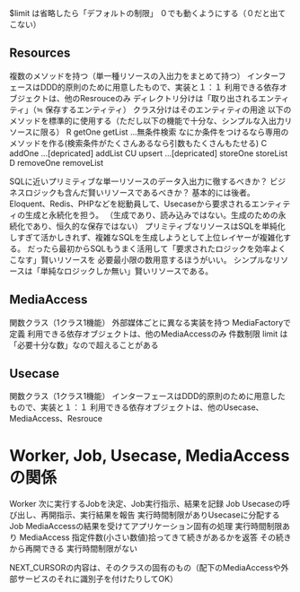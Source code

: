 
$limit は省略したら「デフォルトの制限」
０でも動くようにする（０だと出てこない）

## Resources

  複数のメソッドを持つ（単一種リソースの入出力をまとめて持つ）
  インターフェースはDDD的原則のために用意したもので、実装と１：１
  利用できる依存オブジェクトは、他のResrouceのみ
  ディレクトリ分けは「取り出されるエンティティ」（≒ 保存するエンティティ）
  クラス分けはそのエンティティの用途
  以下のメソッドを標準的に使用する（ただし以下の機能で十分な、シンプルな入出力リソースに限る）
    R  getOne
       getList ...無条件検索 なにか条件をつけるなら専用のメソッドを作る(検索条件がたくさんあるなら引数もたくさんもたせる)
    C  addOne  ...[depricated]
       addList
    CU  upsert ...[depricated]
        storeOne
        storeList
    D  removeOne
       removeList

  SQLに近いプリミティブな単一リソースのデータ入出力に徹するべきか？
  ビジネスロジックも含んだ賢いリソースであるべきか？
  基本的には後者。
  Eloquent、Redis、PHPなどを総動員して、Usecaseから要求されるエンティティの生成と永続化を担う。
  （生成であり、読み込みではない。生成のための永続化であり、恒久的な保存ではない）
  プリミティブなリソースはSQLを単純化しすぎて活かしきれず、複雑なSQLを生成しようとして上位レイヤーが複雑化する。
  だったら最初からSQLもうまく活用して「要求されたロジックを効率よくこなす」賢いリソースを
  必要最小限の数用意するほうがいい。
  シンプルなリソースは「単純なロジックしか無い」賢いリソースである。


## MediaAccess

  関数クラス（1クラス1機能）
  外部媒体ごとに異なる実装を持つ MediaFactoryで定義
  利用できる依存オブジェクトは、他のMediaAccessのみ
  件数制限 limit は「必要十分な数」なので超えることがある


## Usecase

  関数クラス（1クラス1機能）
  インターフェースはDDD的原則のために用意したもので、実装と１：１
  利用できる依存オブジェクトは、他のUsecase、MediaAccess、Resrouce




# Worker, Job, Usecase, MediaAccess の関係

Worker     次に実行するJobを決定、Job実行指示、結果を記録
Job     Usecaseの呼び出し、再開指示、実行結果を報告 実行時間制限がありUsecaseに分配する
Job     MediaAccessの結果を受けてアプリケーション固有の処理 実行時間制限あり
MediaAccess 指定件数(小さい数値)拾ってきて続きがあるかを返答 その続きから再開できる 実行時間制限がない

NEXT_CURSORの内容は、そのクラスの固有のもの（配下のMediaAccessや外部サービスのそれに識別子を付けたりしてOK）
